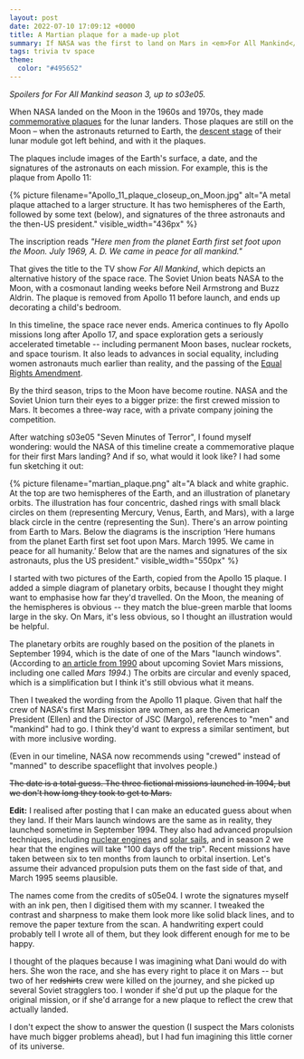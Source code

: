 ```yaml
---
layout: post
date: 2022-07-10 17:09:12 +0000
title: A Martian plaque for a made-up plot
summary: If NASA was the first to land on Mars in <em>For All Mankind</em>, what would the commemorative plaque look like?
tags: trivia tv space
theme:
  color: "#495652"
---
```


*Spoilers for <em>For All Mankind</em> season 3, up to s03e05.*

When NASA landed on the Moon in the 1960s and 1970s, they made [commemorative plaques] for the lunar landers.
Those plaques are still on the Moon – when the astronauts returned to Earth, the [descent stage] of their lunar module got left behind, and with it the plaques.

The plaques include images of the Earth's surface, a date, and the signatures of the astronauts on each mission.
For example, this is the plaque from Apollo&nbsp;11:

{%
  picture
  filename="Apollo_11_plaque_closeup_on_Moon.jpg"
  alt="A metal plaque attached to a larger structure. It has two hemispheres of the Earth, followed by some text (below), and signatures of the three astronauts and the then-US president."
  visible_width="436px"
%}

The inscription reads *"Here men from the planet Earth first set foot upon the Moon. July&nbsp;1969, A.&nbsp;D. We came in peace for all mankind."*

That gives the title to the TV show *For All Mankind*, which depicts an alternative history of the space race.
The Soviet Union beats NASA to the Moon, with a cosmonaut landing weeks before Neil Armstrong and Buzz Aldrin.
The plaque is removed from Apollo 11 before launch, and ends up decorating a child's bedroom.

In this timeline, the space race never ends.
America continues to fly Apollo missions long after Apollo 17, and space exploration gets a seriously accelerated timetable -- including permanent Moon bases, nuclear rockets, and space tourism.
It also leads to advances in social equality, including women astronauts much earlier than reality, and the passing of the [Equal Rights Amendment][ERA].

By the third season, trips to the Moon have become routine.
NASA and the Soviet Union turn their eyes to a bigger prize: the first crewed mission to Mars.
It becomes a three-way race, with a private company joining the competition.

After watching s03e05 "Seven Minutes of Terror", I found myself wondering: would the NASA of this timeline create a commemorative plaque for their first Mars landing?
And if so, what would it look like?
I had some fun sketching it out:

{%
  picture
  filename="martian_plaque.png"
  alt="A black and white graphic. At the top are two hemispheres of the Earth, and an illustration of planetary orbits. The illustration has four concentric, dashed rings with small black circles on them (representing Mercury, Venus, Earth, and Mars), with a large black circle in the centre (representing the Sun). There's an arrow pointing from Earth to Mars. Below the diagrams is the inscription ‘Here humans from the planet Earth first set foot upon Mars. March 1995. We came in peace for all humanity.’ Below that are the names and signatures of the six astronauts, plus the US president."
  visible_width="550px"
%}

I started with two pictures of the Earth, copied from the Apollo 15 plaque.
I added a simple diagram of planetary orbits, because I thought they might want to emphasise how far they'd travelled.
On the Moon, the meaning of the hemispheres is obvious -- they match the blue-green marble that looms large in the sky.
On Mars, it's less obvious, so I thought an illustration would be helpful.

The planetary orbits are roughly based on the position of the planets in September 1994, which is the date of one of the Mars "launch windows".
(According to [an article from 1990][article] about upcoming Soviet Mars missions, including one called *Mars 1994*.)
The orbits are circular and evenly spaced, which is a simplification but I think it's still obvious what it means.

Then I tweaked the wording from the Apollo 11 plaque.
Given that half the crew of NASA's first Mars mission are women, as are the American President (Ellen) and the Director of JSC (Margo), references to "men" and "mankind" had to go.
I think they'd want to express a similar sentiment, but with more inclusive wording.

(Even in our timeline, NASA now recommends using "crewed" instead of "manned" to describe spaceflight that involves people.)

<s>The date is a total guess.
The three fictional missions launched in 1994, but we don't how long they took to get to Mars.</s>

**Edit:** I realised after posting that I can make an educated guess about when they land.
If their Mars launch windows are the same as in reality, they launched sometime in September 1994.
They also had advanced propulsion techniques, including <a href="https://en.wikipedia.org/wiki/NERVA">nuclear engines</a> and <a href="https://en.wikipedia.org/wiki/Solar_sail">solar sails</a>, and in season 2 we hear that the engines will take "100 days off the trip".
Recent missions have taken between six to ten months from launch to orbital insertion.
Let's assume their advanced propulsion puts them on the fast side of that, and March 1995 seems plausible.

The names come from the credits of s05e04.
I wrote the signatures myself with an ink pen, then I digitised them with my scanner.
I tweaked the contrast and sharpness to make them look more like solid black lines, and to remove the paper texture from the scan.
A handwriting expert could probably tell I wrote all of them, but they look different enough for me to be happy.

I thought of the plaques because I was imagining what Dani would do with hers.
She won the race, and she has every right to place it on Mars -- but two of her <s>redshirts</s> crew were killed on the journey, and she picked up several Soviet stragglers too.
I wonder if she'd put up the plaque for the original mission, or if she'd arrange for a new plaque to reflect the crew that actually landed.

I don't expect the show to answer the question (I suspect the Mars colonists have much bigger problems ahead), but I had fun imagining this little corner of its universe.

[commemorative plaques]: https://en.wikipedia.org/wiki/Lunar_plaque
[descent stage]: https://en.wikipedia.org/wiki/Apollo_Lunar_Module#Descent_stage
[solar sails]: https://en.wikipedia.org/wiki/Solar_sail
[ERA]: https://en.wikipedia.org/wiki/Equal_Rights_Amendment
[article]: https://www.drewexmachina.com/2015/03/01/the-future-that-never-came-mars/
